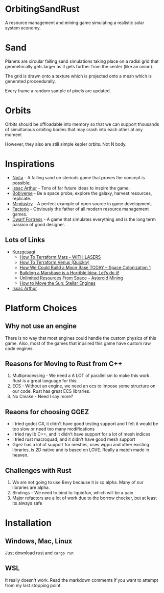 # OrbitingSandRust

A resource management and mining game simulating a realistic solar system economy.

# Sand

Planets are circular falling sand simulations taking place on a radial grid that geometrically gets larger as it gets further from the center (like an onion).

The grid is drawn onto a texture which is projected onto a mesh which is generated proceedurally.

Every frame a random sample of pixels are updated.

# Orbits

Orbits should be offloadable into memory so that we can support thousands of simultanous orbiting bodies that may crash into each other at any moment

However, they also are still simple kepler orbits. Not N body.

# Inspirations

* [Noita](https://www.youtube.com/watch?v=prXuyMCgbTc) - A falling sand on steriods game that proves the concept is possible.
* [Issac Arthur](https://www.youtube.com/watch?v=4CLplpekAug) - Tons of far future ideas to inspire the game.
* [Bobiverse](https://www.amazon.com/Are-Legion-Bob-Bobiverse-Book-ebook/dp/B01LWAESYQ) - Be a space probe, explore the galaxy, harvest resources, replicate.
* [Mindustry](https://github.com/Anuken/Mindustry) - A perfect example of open source in game development.
* [Factorio](https://www.factorio.com/) - Obviously the father of all modern resource management games.
* [Dwarf Fortress](https://www.bay12games.com/dwarves/) - A game that simulates everything and is the long term passion of good designer.

## Lots of Links

* [Kurzgesagt](https://www.youtube.com/@kurzgesagt)
    * [How To Terraform Mars - WITH LASERS](https://youtu.be/HpcTJW4ur54)
    * [How To Terraform Venus (Quickly)](https://www.youtube.com/watch?v=G-WO-z-QuWI&t=523s)
    * [How We Could Build a Moon Base TODAY – Space Colonization 1](https://www.youtube.com/watch?v=NtQkz0aRDe8)
    * [Building a Marsbase is a Horrible Idea: Let’s do it!](https://www.youtube.com/watch?v=uqKGREZs6-w)
    * [Unlimited Resources From Space – Asteroid Mining](https://www.youtube.com/watch?v=y8XvQNt26KI&t=402s)
    * [How to Move the Sun: Stellar Engines](https://www.youtube.com/watch?v=v3y8AIEX_dU)
* [Issac Arthur](https://www.youtube.com/@isaacarthurSFIA)

# Platform Choices

## Why not use an engine

There is no way that most engines could handle the custom physics of this game. Also, most of the games that inpsired this game have custom raw code engines.

## Reasons for Moving to Rust from C++

1. Multiprocessing - We need a A LOT of parallelism to make this work. Rust is a great language for this.
2. ECS - Without an engine, we need an ecs to impose some structure on our code. Rust has great ECS libraries.
3. No Cmake - Need I say more?

## Reaons for choosing GGEZ

* I tried godot C#, it didn't have good testing support and I felt it would be too slow or need too many modifications
* I tried raylib C++, and it didn't have support for a lot of mesh indices
* I tried rust macroquad, and it didn't have good mesh support
* Ggez has a lot of support for meshes, uses wgpu and other existing libraries, is 2D native and is based on LOVE. Really a match made in heaven.

## Challenges with Rust

1. We are not going to use Bevy because it is so alpha. Many of our libraries are alpha.
2. Bindings - We need to bind to liquidfun, which will be a pain.
3. Major refactors are a lot of work due to the borrow checker, but at least its always safe

# Installation

## Windows, Mac, Linux

Just download rust and `cargo run`

## WSL

It really doesn't work. Read the markdown comments if you want to attempt from my last stopping point.

<!--
There are a lot of dependencies:

```
sudo apt update

# The pkg-config command could not be found.
sudo apt install pkg-config

# could not find system library 'alsa' required by the 'alsa-sys' crate
sudo apt install libasound2-dev

# could not find system library 'libudev' required by the 'libudev-sys' crate
sudo apt install libusb-1.0-0-dev libftdi1-dev
sudo apt install libudev-dev

# We want to install perf
# REF: https://gist.github.com/abel0b/b1881e41b9e1c4b16d84e5e083c38a13
# windows
wsl --update
# wsl 2
sudo apt update
sudo apt install flex bison
sudo apt install libdwarf-dev libelf-dev libnuma-dev libunwind-dev \
libnewt-dev libdwarf++0 libelf++0 libdw-dev libbfb0-dev \
systemtap-sdt-dev libssl-dev libperl-dev python-dev-is-python3 \
binutils-dev libiberty-dev libzstd-dev libcap-dev libbabeltrace-dev
git clone https://github.com/microsoft/WSL2-Linux-Kernel --depth 1
cd WSL2-Linux-Kernel/tools/perf
make -j8 # parallel build
sudo cp perf /usr/local/bin
``` -->